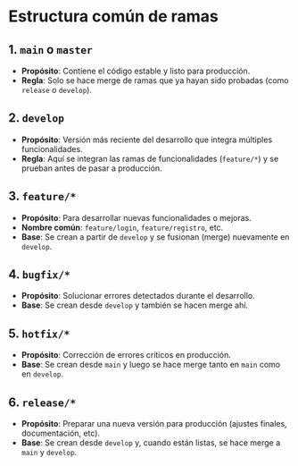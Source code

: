 # Estructura común de ramas

## 1. `main` o `master`
- **Propósito**: Contiene el código estable y listo para producción.
- **Regla**: Solo se hace merge de ramas que ya hayan sido probadas (como `release` o `develop`).

## 2. `develop`
- **Propósito**: Versión más reciente del desarrollo que integra múltiples funcionalidades.
- **Regla**: Aquí se integran las ramas de funcionalidades (`feature/*`) y se prueban antes de pasar a producción.

## 3. `feature/*`
- **Propósito**: Para desarrollar nuevas funcionalidades o mejoras.
- **Nombre común**: `feature/login`, `feature/registro`, etc.
- **Base**: Se crean a partir de `develop` y se fusionan (merge) nuevamente en `develop`.

## 4. `bugfix/*`
- **Propósito**: Solucionar errores detectados durante el desarrollo.
- **Base**: Se crean desde `develop` y también se hacen merge ahí.

## 5. `hotfix/*`
- **Propósito**: Corrección de errores críticos en producción.
- **Base**: Se crean desde `main` y luego se hace merge tanto en `main` como en `develop`.

## 6. `release/*`
- **Propósito**: Preparar una nueva versión para producción (ajustes finales, documentación, etc).
- **Base**: Se crean desde `develop` y, cuando están listas, se hace merge a `main` y `develop`.
